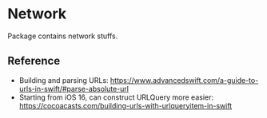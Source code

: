 # Network

Package contains network stuffs.

## Reference
- Building and parsing URLs: https://www.advancedswift.com/a-guide-to-urls-in-swift/#parse-absolute-url
- Starting from iOS 16, can construct URLQuery more easier: https://cocoacasts.com/building-urls-with-urlqueryitem-in-swift

